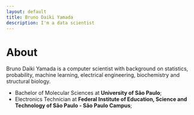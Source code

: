 ```yaml
---
layout: default
title: Bruno Daiki Yamada
description: I'm a data scientist
---
```


# About

Bruno Daiki Yamada is a computer scientist with background on statistics, probability, machine learning, electrical engineering, biochemistry and structural biology.

<ul>
	<li>Bachelor of Molecular Sciences at <b>University of São Paulo</b>;</li>
	<li>Electronics Technician at <b>Federal Institute of Education, Science and Technology of São Paulo - São Paulo Campus</b>;</li>
</ul>